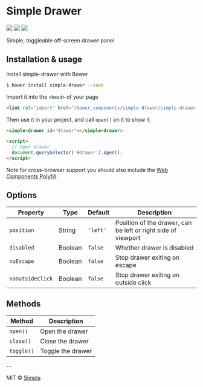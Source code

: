 # Simple Drawer
![][bower-badge] [![][travis-badge]][travis-url] [![][bowerdeps-badge]][bowerdeps-url]

Simple, toggleable off-screen drawer panel

## Installation & usage

Install simple-drawer with Bower

```sh
$ bower install simple-drawer --save
```

Import it into the `<head>` of your page

```html
<link rel="import" href="/bower_components/simple-drawer/simple-drawer.html">
```

Then use it in your project, and call `open()` on it to show it.

```html
<simple-drawer id="drawer"></simple-drawer>

<script>
  // Open drawer
  document.querySelector('#drawer').open();
</script>
```

Note for cross-browser support you should also include the [Web Components Polyfill][webcomponents].

## Options

Property         | Type    | Default   | Description                                                   
---------------- | ------- | --------- | -------------                                                  
`position`       | String  | `'left'`  | Position of the drawer, can be left or right side of viewport 
`disabled`       | Boolean | `false`   | Whether drawer is disabled                                    
`noEscape`       | Boolean | `false`   | Stop drawer exiting on escape                                 
`noOutsideClick` | Boolean | `false`   | Stop drawer exiting on outside click                          

## Methods

Method     | Description       
---------- | -----------       
`open()`   | Open the drawer   
`close()`  | Close the drawer  
`toggle()` | Toggle the drawer 

--

MIT © [Simpla](https://www.simpla.io) 

[webcomponents]: https://github.com/webcomponents/webcomponentsjs

[bower-badge]: https://img.shields.io/bower/v/simple-drawer.svg
[bowerlicense-badge]: https://img.shields.io/bower/l/simple-drawer.svg
[travis-badge]: https://img.shields.io/travis/SimpleElements/simple-drawer.svg
[travis-url]: https://travis-ci.org/SimpleElements/simple-drawer
[bowerdeps-badge]: https://img.shields.io/gemnasium/SimpleElements/simple-drawer.svg
[bowerdeps-url]: https://gemnasium.com/bower/simple-drawer
